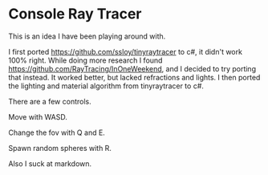 # Console Ray Tracer
This is an idea I have been playing around with.

I first ported https://github.com/ssloy/tinyraytracer to c#, it didn't work 100% right. While doing more research I found https://github.com/RayTracing/InOneWeekend, and I decided to try porting that instead. It worked better, but lacked refractions and lights. I then ported the lighting and material algorithm from tinyraytracer to c#.

There are a few controls.

Move with WASD.

Change the fov with Q and E.

Spawn random spheres with R.

Also I suck at markdown.
